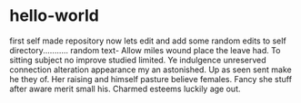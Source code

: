 # hello-world
first self made repository
now lets edit and add some random edits to self directory...........
random text-
Allow miles wound place the leave had. To sitting subject no improve studied limited. Ye indulgence unreserved connection alteration appearance my an astonished. Up as seen sent make he they of. Her raising and himself pasture believe females. Fancy she stuff after aware merit small his. Charmed esteems luckily age out. 
